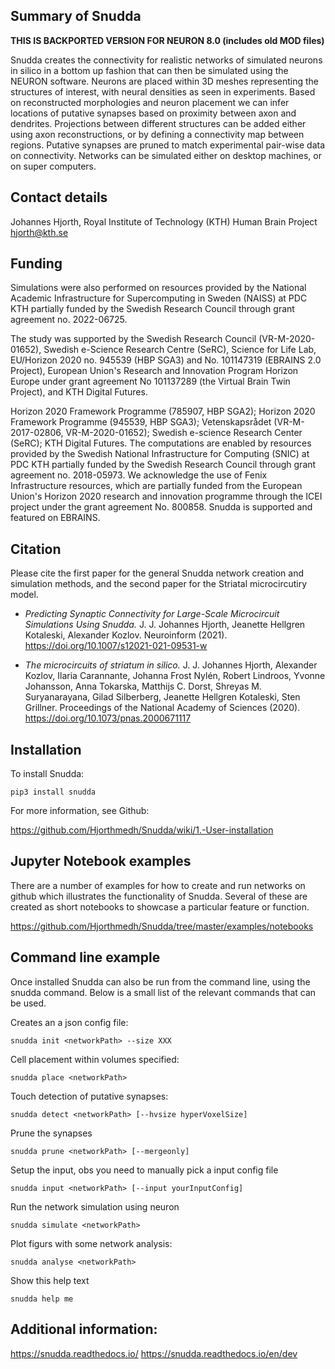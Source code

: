 ## Summary of Snudda

__THIS IS BACKPORTED VERSION FOR NEURON 8.0 (includes old MOD files)__

Snudda creates the connectivity for realistic networks of simulated neurons in silico in a bottom up fashion that can then be simulated using the NEURON software. Neurons are placed within 3D meshes representing the structures of interest, with neural densities as seen in experiments. Based on reconstructed morphologies and neuron placement we can infer locations of putative synapses based on proximity between axon and dendrites. Projections between different structures can be added either using axon reconstructions, or by defining a connectivity map between regions. Putative synapses are pruned to match experimental pair-wise data on connectivity. Networks can be simulated either on desktop machines, or on super computers.

## Contact details
Johannes Hjorth, Royal Institute of Technology (KTH)
Human Brain Project
hjorth@kth.se

## Funding
Simulations were also performed on resources provided by the National Academic Infrastructure for Supercomputing in Sweden (NAISS) at PDC KTH partially funded by the Swedish Research Council through grant agreement no. 2022-06725.

The study was supported by the Swedish Research Council (VR-M-2020-01652), Swedish e-Science Research Centre (SeRC), Science for Life Lab, EU/Horizon 2020 no. 945539 (HBP SGA3) and No. 101147319 (EBRAINS 2.0 Project), European Union's Research and Innovation Program Horizon Europe under grant agreement No 101137289 (the Virtual Brain Twin Project), and KTH Digital Futures.

Horizon 2020 Framework Programme (785907, HBP SGA2); Horizon 2020 Framework Programme (945539, HBP SGA3); Vetenskapsrådet (VR-M-2017-02806, VR-M-2020-01652); Swedish e-science Research Center (SeRC); KTH Digital Futures. The computations are enabled by resources provided by the Swedish National Infrastructure for Computing (SNIC) at PDC KTH partially funded by the Swedish Research Council through grant agreement no. 2018-05973. We acknowledge the use of Fenix Infrastructure resources, which are partially funded from the European Union's Horizon 2020 research and innovation programme through the ICEI project under the grant agreement No. 800858. Snudda is supported and featured on EBRAINS.

## Citation
Please cite the first paper for the general Snudda network creation and simulation methods, and the second paper for the Striatal microcircutiry model.

* *Predicting Synaptic Connectivity for Large-Scale Microcircuit Simulations Using Snudda.* J. J. Johannes Hjorth, Jeanette Hellgren Kotaleski, Alexander Kozlov. Neuroinform (2021). https://doi.org/10.1007/s12021-021-09531-w

* *The microcircuits of striatum in silico.* J. J. Johannes Hjorth, Alexander Kozlov, Ilaria Carannante, Johanna Frost Nylén, Robert Lindroos, Yvonne Johansson, Anna Tokarska, Matthijs C. Dorst, Shreyas M. Suryanarayana, Gilad Silberberg, Jeanette Hellgren Kotaleski, Sten Grillner. Proceedings of the National Academy of Sciences (2020). https://doi.org/10.1073/pnas.2000671117

## Installation

To install Snudda:

```
pip3 install snudda
```

For more information, see Github:

https://github.com/Hjorthmedh/Snudda/wiki/1.-User-installation

## Jupyter Notebook examples

There are a number of examples for how to create and run networks on github which illustrates the functionality of Snudda. Several of these are created as short notebooks to showcase a particular feature or function.

https://github.com/Hjorthmedh/Snudda/tree/master/examples/notebooks

## Command line example

Once installed Snudda can also be run from the command line, using the snudda command. Below is a small list of the relevant commands that can be used.

Creates an a json config file:
```
snudda init <networkPath> --size XXX
```

Cell placement within volumes specified:
```
snudda place <networkPath>
```

Touch detection of putative synapses:
```
snudda detect <networkPath> [--hvsize hyperVoxelSize]
```

Prune the synapses
```
snudda prune <networkPath> [--mergeonly]
```

Setup the input, obs you need to manually pick a input config file
```
snudda input <networkPath> [--input yourInputConfig]
```

Run the network simulation using neuron
```
snudda simulate <networkPath>
```

Plot figurs with some network analysis:
```
snudda analyse <networkPath>
```

Show this help text
```
snudda help me
```


## Additional information:

https://snudda.readthedocs.io/
https://snudda.readthedocs.io/en/dev
